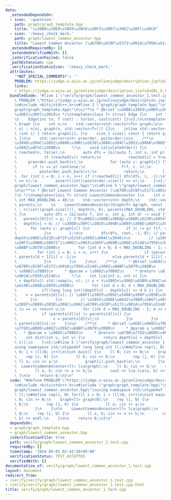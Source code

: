 ```yaml
---
data:
  _extendedDependsOn:
  - icon: ':question:'
    path: graph/graph_template.hpp
    title: "\u30B0\u30E9\u30D5\u30C6\u30F3\u30D7\u30EC\u30FC\u30C8"
  - icon: ':heavy_check_mark:'
    path: graph/lowest_common_ancestor.hpp
    title: "Lowest Common Ancestor (\u6700\u5C0F\u5171\u901A\u7956\u5148)"
  _extendedRequiredBy: []
  _extendedVerifiedWith: []
  _isVerificationFailed: false
  _pathExtension: cpp
  _verificationStatusIcon: ':heavy_check_mark:'
  attributes:
    '*NOT_SPECIAL_COMMENTS*': ''
    PROBLEM: https://judge.u-aizu.ac.jp/onlinejudge/description.jsp?id=GRL_5_C
    links:
    - https://judge.u-aizu.ac.jp/onlinejudge/description.jsp?id=GRL_5_C
  bundledCode: "#line 1 \"verify/graph/lowest_common_ancestor_1.test.cpp\"\n#define\
    \ PROBLEM \"https://judge.u-aizu.ac.jp/onlinejudge/description.jsp?id=GRL_5_C\"\
    \n#include <bits/stdc++.h>\n#line 2 \"graph/graph_template.hpp\"\n\n#line 4 \"\
    graph/graph_template.hpp\"\n\n/**\n * @brief \u30B0\u30E9\u30D5\u30C6\u30F3\u30D7\
    \u30EC\u30FC\u30C8\n */\ntemplate<class T> struct Edge {\n    int to;\n    T cost;\n\
    \n    Edge(int to, T cost) : to(to), cost(cost) {}\n};\n\ntemplate<class T> struct\
    \ Graph {\n    int n;\n    std::vector<std::vector<T>> graph;\n\n    Graph(int\
    \ n) : n(n), graph(n, std::vector<T>()) {}\n    inline std::vector<T>& operator[]\
    \ (int i) { return graph[i]; }\n    size_t size() const { return graph.size();\
    \ }\n\n    std::vector<int> preorder, postorder;\n\n    /**\n     * @brief \u884C\
    \u304D\u304C\u3051\u9806\u3001\u5E30\u308A\u304C\u3051\u9806\u306E\u914D\u5217\
    \u3092\u4F5C\u308B\n     */\n    void calculateOrder() {\n        std::vector<bool>\
    \ reached(n, false);\n        auto dfs = [&](auto f, int v, int p) -> void {\n\
    \            if (reached[v]) return;\n            reached[v] = true;\n       \
    \     preorder.push_back(v);\n            for (auto c: graph[v]) {\n         \
    \       if (c == p) continue;\n                f(f, c, v);\n            }\n  \
    \          postorder.push_back(v);\n            return;\n        };\n\n      \
    \  for (int i = 0; i < n; i++) if (!reached[i]) dfs(dfs, i, -1);\n\n        assert((int)(preorder.size())\
    \ == n);\n        assert((int)(postorder.size()) == n);\n    }\n};\n#line 2 \"\
    graph/lowest_common_ancestor.hpp\"\n\n#line 5 \"graph/lowest_common_ancestor.hpp\"\
    \n\n/**\n * @brief Lowest Common Ancestor (\u6700\u5C0F\u5171\u901A\u7956\u5148\
    )\n */\ntemplate<class T> struct LowestCommonAncestor {\n    int n;\n    const\
    \ int MAX_DOUBLING = 40;\n    std::vector<int> depth;\n    std::vector<std::vector<int>>\
    \ parents;\n    \n    LowestCommonAncestor(Graph<T> &graph, const int root = 0)\
    \ : n((int)(graph.size())), depth(n, 0), parents(MAX_DOUBLING, std::vector<int>(n))\
    \ {\n        auto dfs = [&](auto f, int v, int p, int d) -> void {\n         \
    \   parents[0][v] = p; // 2^0\u9061\u308B\u3068p\u306B\u5230\u9054\n         \
    \   depth[v] = d; // \u30EB\u30FC\u30C8\u304B\u3089\u306E\u6DF1\u3055\n      \
    \      for (auto c: graph[v]) {\n                if (c != p) f(f, c, v, d + 1);\n\
    \            }\n        };\n\n        dfs(dfs, root, -1, 0); // parents[0]\u3068\
    depth\u306E\u521D\u671F\u5316\u3092\u884C\u3046\n\n        // \u30C0\u30D6\u30EA\
    \u30F3\u30B0\u30672^i\u9061\u3063\u305F\u969B\u306E\u5148\u7956\u306E\u5024\u3092\
    \u8ABF\u3079\u308B\n        for (int d = 0; d < MAX_DOUBLING - 1; d++) {\n   \
    \         for (int i = 0; i < n; i++) {\n                if (parents[d][i] < 0)\
    \ parents[d + 1][i] = -1;\n                else parents[d + 1][i] = parents[d][parents[d][i]];\n\
    \            }\n        }\n    }\n\n    /**\n     * @brief \u4E8C\u9802\u70B9\u306E\
    \u6700\u5C0F\u5171\u901A\u7956\u5148\u3092\u8ABF\u3079\u308B\n     * @param u\
    \ \u9802\u70B91\n     * @param v \u9802\u70B92\n     * @return \u6700\u5C0F\u5171\
    \u901A\u7956\u5148\n     */\n    int lca(int u, int v) {\n        if (depth[u]\
    \ > depth[v]) std::swap(u, v); // u < v\u3001v\u306E\u65B9\u304C\u6DF1\u3044\u72B6\
    \u614B\u306B\u3059\u308B\n        for (int d = 0; d < MAX_DOUBLING; d++) {\n \
    \           if((long long int)(depth[v] - depth[u]) >> d & 1) {\n            \
    \    v = parents[d][v]; // \u6DF1\u3055\u3092\u5408\u308F\u305B\u308B\n      \
    \      }\n        }\n        // \u3053\u306E\u6642\u70B9\u3067\u4E00\u81F4\u3057\
    \u305F\u3089\u305D\u308C\u304C\u6700\u5C0F\u5171\u901A\u7956\u5148\n        if\
    \ (u == v) return u;\n        for (int d = MAX_DOUBLING - 1; d >= 0; d--){\n \
    \           if (parents[d][u] != parents[d][v]) {\n                u = parents[d][u];\n\
    \                v = parents[d][v];\n            }\n        }\n        return\
    \ parents[0][u];\n    }\n\n    /**\n     * @brief \u4E8C\u9802\u70B9\u306E\u6700\
    \u77ED\u8DDD\u96E2\u3092\u8ABF\u3079\u308B\n     * @param u \u9802\u70B91\n  \
    \   * @param v \u9802\u70B92\n     * @return \u6700\u77ED\u8DDD\u96E2\n     */\n\
    \    int dist(int u, int v) {\n        return depth[u] + depth[v] - 2 * depth[lca(u,\
    \ v)];\n    }\n};\n#line 5 \"verify/graph/lowest_common_ancestor_1.test.cpp\"\n\
    using namespace std;\ntypedef long long int ll;\n#define rep(i, N) for(ll i =\
    \ 0; i < (ll)N; i++)\n\nint main() {\n    ll N; cin >> N;\n    Graph<ll> graph(N);\n\
    \    rep (i, N) {\n        ll K; cin >> K;\n        rep (j, K) {\n           \
    \ ll a; cin >> a;\n            graph[i].push_back(a);\n        }\n    }\n\n  \
    \  LowestCommonAncestor<ll> lca(graph);\n    ll Q; cin >> Q;\n    rep (i, Q) {\n\
    \        ll a, b; cin >> a >> b;\n        cout << lca.lca(a, b) << endl;\n   \
    \ }\n\n    return 0;\n}\n"
  code: "#define PROBLEM \"https://judge.u-aizu.ac.jp/onlinejudge/description.jsp?id=GRL_5_C\"\
    \n#include <bits/stdc++.h>\n#include \"graph/graph_template.hpp\"\n#include \"\
    graph/lowest_common_ancestor.hpp\"\nusing namespace std;\ntypedef long long int\
    \ ll;\n#define rep(i, N) for(ll i = 0; i < (ll)N; i++)\n\nint main() {\n    ll\
    \ N; cin >> N;\n    Graph<ll> graph(N);\n    rep (i, N) {\n        ll K; cin >>\
    \ K;\n        rep (j, K) {\n            ll a; cin >> a;\n            graph[i].push_back(a);\n\
    \        }\n    }\n\n    LowestCommonAncestor<ll> lca(graph);\n    ll Q; cin >>\
    \ Q;\n    rep (i, Q) {\n        ll a, b; cin >> a >> b;\n        cout << lca.lca(a,\
    \ b) << endl;\n    }\n\n    return 0;\n}\n"
  dependsOn:
  - graph/graph_template.hpp
  - graph/lowest_common_ancestor.hpp
  isVerificationFile: true
  path: verify/graph/lowest_common_ancestor_1.test.cpp
  requiredBy: []
  timestamp: '2024-09-01 02:42:58+09:00'
  verificationStatus: TEST_ACCEPTED
  verifiedWith: []
documentation_of: verify/graph/lowest_common_ancestor_1.test.cpp
layout: document
redirect_from:
- /verify/verify/graph/lowest_common_ancestor_1.test.cpp
- /verify/verify/graph/lowest_common_ancestor_1.test.cpp.html
title: verify/graph/lowest_common_ancestor_1.test.cpp
---
```

